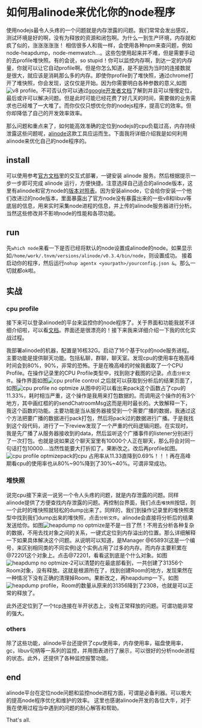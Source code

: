 # 如何用alinode来优化你的node程序
使用nodejs最令人头疼的一个问题就是内存泄露的问题。我们常常会发出感叹，测试环境是好的啊，没有为释放的资源和闭包啊。为什么一到生产环境，内存就和疯了似的，涨涨涨涨涨！
相信很多人和我一样，会使用各种npm来查问题，例如node-heapdump，node-memwatch...。这些包使用起来并不难，但是需要手动的去profile堆快照。有的会说，so stupid！你可以监控内存啊，到达一定的内存量，你就可以让它自动profile啊。但是你怎么知道，是不是因为当时的连接数就是很大，就应该是消耗那么多的内存。即使你profile到了堆快照，通过chrome打开了堆快照，你会发现，这仅仅是开始。因为你需要明白各种参数的意义,如图
![v8 profile](http://7qnbf7.com1.z0.glb.clouddn.com/v8profile.png)。不可否认你可以通过[google开发者文档](https://developers.google.com/web/tools/chrome-devtools/profile/?hl=zh-cn)了解到并且可以慢慢定位，最后或许可以解决问题。但是此时可能已经花费了好几天的时间，需要做的业务需求也已经堆了一大堆了。而你仅仅只想优化你的nodejs程序，提高它的效率。但你却降低了自己的开发效率效率。

那么问题和重点来了，如何能高效准确的定位到nodejs的cpu负载过高，内存持续泄露这些问题呢，[alinode](https://alinode.aliyun.com/)这款工具应运而生。下面我将详细介绍我是如何利用alinode来优化自己的node程序的。

## install
可以使用参考[官方文档](https://alinode.aliyun.com/doc/deploy)里的交互式部署，一键安装 alinode 服务。然后根据提示一步一步即可完成 alinode 运行，方便快捷。注意选择自己适合的alinode版本，这里有alinode和官方node的[版本对照表](https://alinode.aliyun.com/doc/alinode_versions)。因为安装alinode，它会给你安装一个他们改进过的node版本，里面暴露出了官方node没有暴露出来的一些v8和libuv等底层的信息，用来实时采集node进程的信息，并上传的alinode服务器进行分析。当然这些修改并不影响node的性能和各项功能。

## run
先`which node`来看一下是否已经将默认的node设置成alinode的node。如果显示如`/home/work/.tnvm/versions/alinode/v0.3.4/bin/node`，则设置成功。
接着启动你的程序，然后运行`nohup agentx <yourpath>/yourconfig.json &`。那么一切就都ok啦。

## 实战
### cpu profile
接下来可以登录alinode的平台来监控你的node程序了。关于界面和功能我就不详细介绍啦，可以看[文档](https://alinode.aliyun.com/blog/27)。界面还是很漂亮的！接下来我来详细介绍一下我的优化实战过程。

我部署alinode的机器，配置是16核32G。启动了16个基于tcp的node服务进程。主要功能是提供聊天功能。包括私聊，群聊，聊天室。发现cpu的使用率在晚高峰时间会到80%，90%，非常的恐怖。于是在晚高峰的时候我截取了一个CPU Profile。在操作记录里的CPU Profile类型中，找到刚才截图的记录。点击`分析文件`。操作界面如图![cpu profile control](http://7qnbf7.com1.z0.glb.clouddn.com/cpuprofile-control_v.png)
之后就可以获取到分析后的结果页面了，如图![cpu profile no optmize](http://7qnbf7.com1.z0.glb.clouddn.com/cpuprofile-no-optmize_v.png)
从图中的可以看出来pack这个函数占了cpu的11.33%，耗时相当严重，这个操作是我用来打包数据的。而调用这个操作的有3个地方，其中画红框的的sendChatroomMsg这而是用时最长的。大致解释一下，我这个函数的功能。主要功能是当从服务器接受到一个需要广播的数据，我通过这个方法把要广播的数据进行pack打包，然后将pack过的数据进行广播。于是我找到这个段代码，进行了一下review发现了一个严重的代码逻辑问题。在实现时，我是先广播了从服务器接收到的data，然后监听这个广播事件的listener分别进行了一次打包。也就是说如果这个聊天室里有10000个人正在聊天，那么将会对同一句话打包10000....当然性能要大打折扣了。果断改之。改后再profile如图。![cpu profile optmize](http://7qnbf7.com1.z0.glb.clouddn.com/cpuprofile-optimze-1.png)pack的cpu 占用率从11.33直降到0.69%！！！再在高峰期看cpu的使用率也从80%~90%降到了30%~40%。可谓非常成功。

### 堆快照
说完cpu接下来说一说另一个令人头疼的问题，就是内存泄露的问题。同样alinode提供了方便查找内存泄露的问题。再控制台界面，我们点击`堆快照`按钮，则一个此时的堆快照就轻松的dump出来了。同样的，我们到操作记录里的堆快照类型中找到我们dump出来的堆快照，点击`分析文件`。alinode会直接将分析后的结果发送给你。如图![heapdump no optmize](http://7qnbf7.com1.z0.glb.clouddn.com/heapdump-no-optimize.png)是不是一目了然！不用去分析各种复杂的数据，不用去找对象之间的关系，一键式定位到内存溢出的位置。那么详细解释一下如果具体解决这个问题。从说明可以知道，是Manager @65893(这是一个编号，来区别相同类的不同实例)这个实例占用了过多的内存。而内存主要积累在@72201这个对象上。点击@72201，看看这到底是个什么对象。如图![heapdump no optmize-2](http://7qnbf7.com1.z0.glb.clouddn.com/heapdump-no-optmize-2.jpg)可以清楚的在最底部看到，一共创建了31356个Room对象，没有释放。这就是根源所在了，找到创建Room的地方，发现果然在一种情况下没有正确的清理掉Room。果断改之，再heapdump一下。如图![heapdump profile](http://7qnbf7.com1.z0.glb.clouddn.com/heapdump-optmize.png)，Room的数量从原来的31356降到了2308，也就是可以正常的释放了。

此外还定位到了一个tcp连接在半开状态上，没有正常释放的问题。可谓功能非常的强大。

### others
除了这些功能，alinode平台还提供了cpu使用率，内存使用率，磁盘使用率，gc，libuv句柄等一系列的监控，并用图表进行了展示，可以很好的分析node进程的状态。此外，还提供了各种监控报警功能。

## end
alinode平台在定位node问题和监控node进程方面，可谓是必备利器。可以极大的提高node程序优化和维护的效率。
这里也感谢alinode开发的各位大牛，对于我在使用过程当中遇到的问题的耐心解答和帮助。

That's all.

